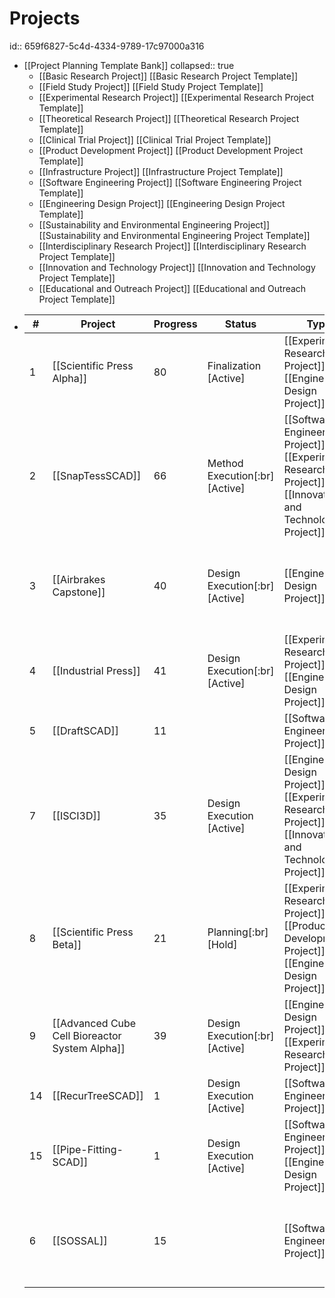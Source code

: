 # Projects
id:: 659f6827-5c4d-4334-9789-17c97000a316
- [[Project Planning Template Bank]]
  collapsed:: true
	- [[Basic Research Project]]          [[Basic Research Project Template]]
	- [[Field Study Project]]          [[Field Study Project Template]]
	- [[Experimental Research Project]]          [[Experimental Research Project Template]]
	- [[Theoretical Research Project]]          [[Theoretical Research Project Template]]
	- [[Clinical Trial Project]]          [[Clinical Trial Project Template]]
	- [[Product Development Project]]          [[Product Development Project Template]]
	- [[Infrastructure Project]]          [[Infrastructure Project Template]]
	- [[Software Engineering Project]]          [[Software Engineering Project Template]]
	- [[Engineering Design Project]]          [[Engineering Design Project Template]]
	- [[Sustainability and Environmental Engineering Project]]          [[Sustainability and Environmental Engineering Project Template]]
	- [[Interdisciplinary Research Project]]          [[Interdisciplinary Research Project Template]]
	- [[Innovation and Technology Project]]          [[Innovation and Technology Project Template]]
	- [[Educational and Outreach Project]]          [[Educational and Outreach Project Template]]
- |#|Project|Progress|Status|Type|Subject|Association|People|Links|
  |--|--|--|--|--|--|--|--|--|
  |1| [[Scientific Press Alpha]] | 80 | Finalization [Active] | [[Experimental Research Project]], [[Engineering Design Project]] |Embedded Systems, Process Control, Manufacturing, Materials | FAST | Morgan C. Woods, Cameron K. Brooks, Joshua M. Pearce ||
  |2| [[SnapTessSCAD]]  | 66 |Method Execution[:br][Active]| [[Software Engineering Project]], [[Experimental Research Project]], [[Innovation and Technology Project]] | Materials, Manufacturing, Software | FAST, AddiTronics | Cameron K. Brooks, Joshua M. Pearce ||
  |3| [[Airbrakes Capstone]]  | 40 | Design Execution[:br][Active]| [[Engineering Design Project]] | Course, Embedded Systems, Aerospace |Rocketry, Capstone (BESc)| Giorgio Chassikos, Cameron Brooks, Brett MacDonald, Shelby Mior ||
  |4| [[Industrial Press]]  | 41 | Design Execution[:br][Active]| [[Experimental Research Project]], [[Engineering Design Project]] | Embedded Systems, Process Control, Materials, Manufacturing | FAST | Morgan C. Woods, Cameron K. Brooks, Joshua M. Pearce ||
  |5|[[DraftSCAD]]|11||[[Software Engineering Project]]|Mechanical Design, User Interface|FAST|||
  |7| [[ISCI3D]]  | 35 | Design Execution [Active]| [[Engineering Design Project]], [[Experimental Research Project]], [[Innovation and Technology Project]] | Manufacturing, Embedded Systems, Materials | AddiTronics, Thompson Grant | Ravneet Rattan, Jessica Kerr ||
  |8| [[Scientific Press Beta]]  | 21 |Planning[:br][Hold]| [[Experimental Research Project]], [[Product Development Project]], [[Engineering Design Project]]  | Manufacturing, Materials, Process Control, Embedded Systems | FAST |  ||
  |9| [[Advanced Cube Cell Bioreactor System Alpha]]  | 39 |Design Execution[:br][Active]|[[Engineering Design Project]], [[Experimental Research Project]] | Aerospace, Process Control, Embedded Systems | Rocketry, FAST | [[W.E.R.T Payload 23/24]] ||
  |14| [[RecurTreeSCAD]] | 1 | Design Execution [Active] | [[Software Engineering Project]] | Manufacturing, Materials | FAST | ||
  |15| [[Pipe-Fitting-SCAD]] | 1 | Design Execution [Active] | [[Software Engineering Project]], [[Engineering Design Project]] | Software, Mechanical, MEP| FAST | ||
  |6|[[SOSSAL]]|15||[[Software Engineering Project]]|Mechanical Design, Solar PV, Appropriate Technology, Local Manufacturing|FAST|||